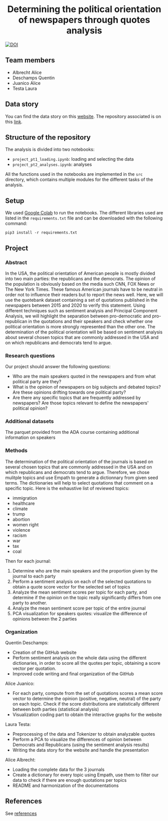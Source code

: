 <h1 align="center">
Determining the political orientation of newspapers through quotes analysis
</h1>

[![DOI](https://zenodo.org/badge/DOI/10.5281/zenodo.4277311.svg)](https://doi.org/10.5281/zenodo.4277311)

## Team members

- Albrecht Alice
- Deschamps Quentin
- Juanico Alice
- Testa Laura

## Data story

You can find the data story on this [website](https://quentin18.github.io/newspapers/).
The repository associated is on this [link](https://github.com/Quentin18/newspapers).

## Structure of the repository

The analysis is divided into two notebooks:

- `project_pt1_loading.ipynb`: loading and selecting the data
- `project_pt2_analyses.ipynb`: analyses

All the functions used in the notebooks are implemented in the `src` directory,
which contains multiple modules for the different tasks of the analysis.

## Setup

We used [Google Colab](https://research.google.com/colaboratory/) to run the
notebooks. The different libraries used are listed in the `requirements.txt`
file and can be downloaded with the following command:
```
pip3 install -r requirements.txt
```

## Project

### Abstract

In the USA, the political orientation of American people is mostly divided into two main parties: the republicans and the democrats. The opinion of the population is obviously based on the media such CNN, FOX News or The New York Times. These famous American journals have to be neutral in order not to influence their readers but to report the news well. Here, we will use the quotebank dataset containing a set of quotations published in the newspapers between 2015 and 2020 to verify this statement. Using different techniques such as sentiment analysis and Principal Component Analysis, we will highlight the separation between pro-democratic and pro-republican in the quotations and their speakers and check whether one political orientation is more strongly represented than the other one. The determination of the political orientation will be based on sentiment analysis about several chosen topics that are commonly addressed in the USA and on which republicans and democrats tend to argue.

### Research questions

Our project should answer the following questions:
- Who are the main speakers quoted in the newspapers and from what political party are they?
- What is the opinion of newspapers on big subjects and debated topics? Are these opinions drifting towards one political party?
- Are there any specific topics that are frequently addressed by newspapers? Are those topics relevant to define the newspapers' political opinion?

### Additional datasets

The parquet provided from the ADA course containing additional information on speakers

### Methods

The determination of the political orientation of the journals is based on several chosen topics that are commonly addressed in the USA and on which republicans and democrats tend to argue. Therefore, we chose mulitple topics and use Empath to generate a dictionnary from given seed terms. The dictionaries will help to select quotations that comment on a specific topic. Here is the exhaustive list of reviewed topics:
- immigration
- healthcare
- climate
- trump
- abortion
- women right
- violence
- racism
- war
- tax
- coal

Then for each journal:
1. Determine who are the main speakers and the proportion given by the journal to each party 
2. Perform a sentiment analysis on each of the selected quotations to obtain a quote score vector for the selected set of topics
3. Analyze the mean sentiment scores per topic for each party, and determine if the opinion on the topic really significantly differs from one party to another. 
4. Analyze the mean sentiment score per topic of the entire journal
5. PCA visualization for speakers quotes: visualize the difference of opinions between the 2 parties

### Organization

Quentin Deschamps: 
-	Creation of the GitHub website
-	Perform sentiment analysis on the whole data using the different dictionaries, in order to score all the quotes per topic, obtaining a score vector per quotation.
-	Improved code writing and final organization of the GitHub

Alice Juanico: 
-	For each party, compute from the set of quotations scores a mean score vector to determine the opinion (positive, negative, neutral) of the party on each topic. Check if the score distributions are statistically different between both parties (statistical analysis)
-	Visualization coding part to obtain the interactive graphs for the website

Laura Testa: 
-	Preprocessing of the data and Tokenizer to obtain analyzable quotes
-	Perform a PCA to visualize the differences of opinion between Democrats and Republicans (using the sentiment analysis results)
-	Writing the data story for the website and handle the presentation

Alice Albrecht: 
-	Loading the complete data for the 3 journals 
-	Create a dictionary for every topic using Empath, use them to filter our data to check if there are enough quotations per topics  
-	README and harmonization of the documentations

## References

See [references](references.md)
